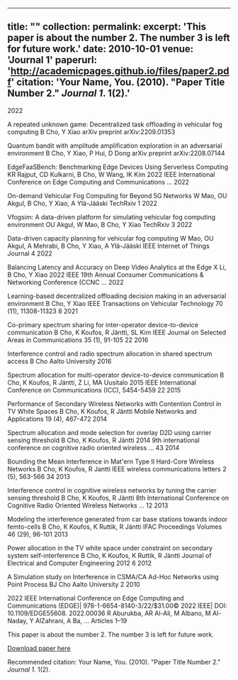 

---
title: ""
collection: 
permalink: 
excerpt: 'This paper is about the number 2. The number 3 is left for future work.'
date: 2010-10-01
venue: 'Journal 1'
paperurl: 'http://academicpages.github.io/files/paper2.pdf'
citation: 'Your Name, You. (2010). &quot;Paper Title Number 2.&quot; <i>Journal 1</i>. 1(2).'
---
2022

A repeated unknown game: Decentralized task offloading in vehicular fog computing
B Cho, Y Xiao
arXiv preprint arXiv:2209.01353

Quantum bandit with amplitude amplification exploration in an adversarial environment
B Cho, Y Xiao, P Hui, D Dong
arXiv preprint arXiv:2208.07144

EdgeFaaSBench: Benchmarking Edge Devices Using Serverless Computing
KR Rajput, CD Kulkarni, B Cho, W Wang, IK Kim
2022 IEEE International Conference on Edge Computing and Communications …		2022

On-demand Vehicular Fog Computing for Beyond 5G Networks
W Mao, OU Akgul, B Cho, Y Xiao, A Ylä-Jääski
TechRxiv	1	2022

Vfogsim: A data-driven platform for simulating vehicular fog computing environment
OU Akgul, W Mao, B Cho, Y Xiao
TechRxiv	3	2022

Data-driven capacity planning for vehicular fog computing
W Mao, OU Akgul, A Mehrabi, B Cho, Y Xiao, A Ylä-Jääski
IEEE Internet of Things Journal	4	2022

Balancing Latency and Accuracy on Deep Video Analytics at the Edge
X Li, B Cho, Y Xiao
2022 IEEE 19th Annual Consumer Communications & Networking Conference (CCNC …		2022

Learning-based decentralized offloading decision making in an adversarial environment
B Cho, Y Xiao
IEEE Transactions on Vehicular Technology 70 (11), 11308-11323	8	2021

Co-primary spectrum sharing for inter-operator device-to-device communication
B Cho, K Koufos, R Jäntti, SL Kim
IEEE Journal on Selected Areas in Communications 35 (1), 91-105	22	2016

Interference control and radio spectrum allocation in shared spectrum access
B Cho
Aalto University		2016

Spectrum allocation for multi-operator device-to-device communication
B Cho, K Koufos, R Jäntti, Z Li, MA Uusitalo
2015 IEEE International Conference on Communications (ICC), 5454-5459	22	2015

Performance of Secondary Wireless Networks with Contention Control in TV White Spaces
B Cho, K Koufos, R Jäntti
Mobile Networks and Applications 19 (4), 467-472		2014

Spectrum allocation and mode selection for overlay D2D using carrier sensing threshold
B Cho, K Koufos, R Jäntti
2014 9th international conference on cognitive radio oriented wireless …	43	2014

Bounding the Mean Interference in Mat\'ern Type II Hard-Core Wireless Networks
B Cho, K Koufos, R Jantti
IEEE wireless communications letters 2 (5), 563-566	34	2013

Interference control in cognitive wireless networks by tuning the carrier sensing threshold
B Cho, K Koufos, R Jäntti
8th International Conference on Cognitive Radio Oriented Wireless Networks …	12	2013

Modeling the interference generated from car base stations towards indoor femto-cells
B Cho, K Koufos, K Ruttik, R Jäntti
IFAC Proceedings Volumes 46 (29), 96-101		2013

Power allocation in the TV white space under constraint on secondary system self-interference
B Cho, K Koufos, K Ruttik, R Jäntti
Journal of Electrical and Computer Engineering 2012	6	2012

A Simulation study on Interference in CSMA/CA Ad-Hoc Networks using Point Process
BJ Cho
Aalto University	2	2010

2022 IEEE International Conference on Edge Computing and Communications (EDGE)| 978-1-6654-8140-3/22/$31.00© 2022 IEEE| DOI: 10.1109/EDGE55608. 2022.00036
R Aburukba, AR Al-Ali, M Albano, M Al-Naday, Y AlZahrani, A Ba, ...
Articles 1–19



This paper is about the number 2. The number 3 is left for future work.

[Download paper here](http://academicpages.github.io/files/paper2.pdf)

Recommended citation: Your Name, You. (2010). "Paper Title Number 2." <i>Journal 1</i>. 1(2).
